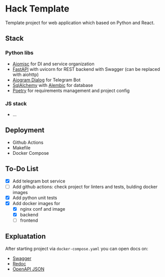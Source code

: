 # Hack Template

Template project for web application which based on Python and React.

## Stack

### Python libs

- [Aiomisc](https://aiomisc.readthedocs.io/en/latest/) for DI and service organization
- [FastAPI](https://aiomisc.readthedocs.io/en/latest/) with uvicorn for REST backend with Swagger (can be replaced with aiohttp)
- [Aiogram Dialog](https://aiogram-dialog.readthedocs.io/en/latest/overview/index.html) for Telegram Bot
- [SqlAlchemy](https://www.sqlalchemy.org/) with [Alembic](https://alembic.sqlalchemy.org) for database
- [Poetry](https://python-poetry.org/) for requirements management and project config

### JS stack

- ...

## Deployment

- Github Actions
- Makefile
- Docker Compose

## To-Do List

- [x] Add telegram bot service
- [ ] Add github actions: check project for linters and tests, bulding docker images
- [x] Add python unit tests
- [x] Add docker images for
  - [x] nginx conf and image
  - [x] backend
  - [ ] frontend

## Expluatation

After starting project via `docker-compose.yaml` you can open docs on:

- [Swagger](http://127.0.0.1/docs/swagger)
- [Redoc](http://127.0.0.1/docs/redoc)
- [OpenAPI JSON](http://127.0.0.1/docs/openapi.json)
